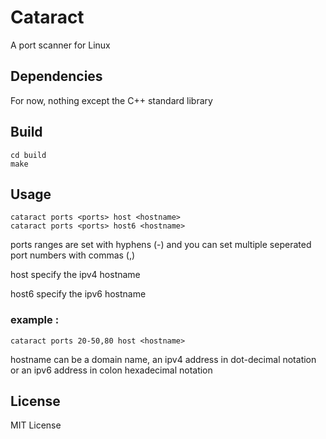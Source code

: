 # Cataract

A port scanner for Linux

## Dependencies

For now, nothing except the C++ standard library

## Build

```
cd build
make
```

## Usage

```
cataract ports <ports> host <hostname>
cataract ports <ports> host6 <hostname>
```

ports ranges are set with hyphens (-) and you can set multiple seperated port numbers with commas (,)

host specify the ipv4 hostname

host6 specify the ipv6 hostname

### example :

```
cataract ports 20-50,80 host <hostname>
```

hostname can be a domain name, an ipv4 address in dot-decimal notation or an ipv6 address in colon hexadecimal notation

## License

MIT License
